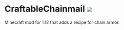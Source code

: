 # CraftableChainmail [![](http://cf.way2muchnoise.eu/leos-craftable-chainmail.svg)](https://minecraft.curseforge.com/projects/leos-craftable-chainmail)
Minecraft mod for 1.12 that adds a recipe for chain armor.
